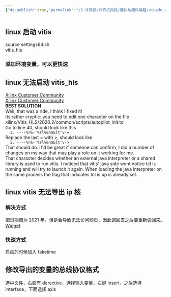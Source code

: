 ```yaml
---
{"dg-publish":true,"permalink":"/3 计算机/计算机网络/硬件与硬件编程/vivado_vitis/vitis_hls使用/","title":"vitis_hls使用"}
---
```



## linux 启动 vitis
source settings64.sh  
vitis_hls
### 添加环境变量，可以更快速

## linux 无法启动 vitis_hls
[Xilinx Customer Community](https://support.xilinx.com/s/question/0D52E00006hpRv5SAE/cannot-start-vitis-hls-gui-with-fedora-34?language=en_US)  
[Xilinx Customer Community](https://support.xilinx.com/s/question/0D52E00006hpY4PSAU/vitishls-20202-not-starting-only-splash-screen-visible?language=en_US)  
**BEST SOLUTION**  
Well, that was a ride. I think I fixed it!  
Its rather cryptic: you need to edit one character on the file xilinx/Vitis_HLS/2020.2/common/scripts/autopilot_init.tcl  
Go to line 40, should look like this  
`   1. ----%r&-'%rl%&n$&lt'v-=   `  
Replace the last = with >, should look like  
`   1. ----%r&-'%rl%&n$&lt'v->   `  
That should do. It'd be great if someone can confirm, I did a number of changes on my way that may play a role on it working for me.  
That character decides whether an external java interpreter or a shared library is used to run vitis. I noticed that vitis' java side wont notice tcl is running and will try to launch it again. When loading the java interpreter on the same process the flag that indicates tcl is up is already set.

## linux vitis 无法导出 ip 核
### 解决方式
把日期调为 2021 年，但是会导致无法访问网页，因此调回去之后要重新调回来。  
[Widget](https://support.xilinx.com/s/question/0D52E00006uyTmwSAE/error-impl-21328-failed-to-generate-ip?language=ja)
### 快速方式
启动的时候加入 faketime

## 修改导出的变量的总线协议格式
选中文件，右面有 derective，选择输入变量，右键 insert，之后选择 interface，下面选择 axis
